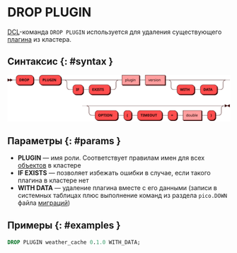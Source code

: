 # DROP PLUGIN

[DCL](dcl.md)-команда `DROP PLUGIN` используется для удаления существующего
[плагина](../../overview/glossary.md#plugin) из кластера.

## Синтаксис {: #syntax }

![DROP PLUGIN](../../images/ebnf/drop_plugin.svg)

## Параметры {: #params }

* **PLUGIN** — имя роли. Соответствует правилам имен для всех
  [объектов](object.md) в кластере
* **IF EXISTS** — позволяет избежать ошибки в случае, если такого
  плагина в кластере нет
* **WITH DATA** — удаление плагина вместе с его данными (записи в
  системных таблицах плюс выполнение команд из раздела `pico.DOWN` файла
  [миграций])

[миграций]: ../../overview/glossary.md#migration

## Примеры {: #examples }

```sql
DROP PLUGIN weather_cache 0.1.0 WITH_DATA;
```
